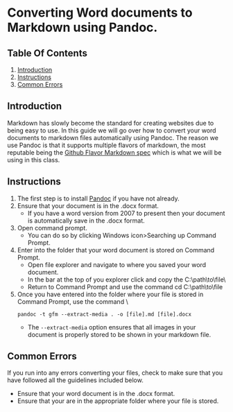 # Converting Word documents to Markdown using Pandoc.

## Table Of Contents
1. [Introduction](#introduction)
2. [Instructions](#instructions)
3. [Common Errors](#common-errors)

## Introduction
Markdown has slowly become the standard for creating websites due to being easy to use. In this guide we will go over how to convert your word documents to markdown files automatically using Pandoc. The reason we use Pandoc is that it supports multiple flavors of markdown, the most reputable being the [Github Flavor Markdown spec](https://github.github.com/gfm/) which is what we will be using in this class.

## Instructions
1. The first step is to install [Pandoc](https://pandoc.org/installing.html) if you have not already.
2. Ensure that your document is in the .docx format.
    - If you have a word version from 2007 to present then your document is automatically save in the .docx format.
3. Open command prompt.
    - You can do so by clicking Windows icon>Searching up Command Prompt.
4. Enter into the folder that your word document is stored on Command Prompt.
    - Open file explorer and navigate to where you saved your word document.
    - In the bar at the top of you explorer click and copy the C:\path\to\file\
    - Return to Command Prompt and use the command cd C:\path\to\file
5. Once you have entered into the folder where your file is stored in Command Prompt, use the command \
    ```
    pandoc -t gfm --extract-media . -o [file].md [file].docx
    ```
    - The ```--extract-media``` option ensures that all images in your document is properly stored to be shown in your markdown file.

## Common Errors
If you run into any errors converting your files, check to make sure that you have followed all the guidelines included below.
- Ensure that your word document is in the .docx format.
- Ensure that your are in the appropriate folder where your file is stored.
